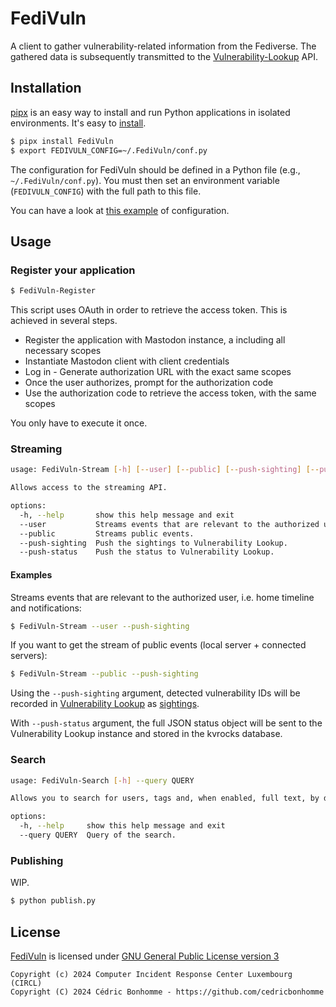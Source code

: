 # FediVuln

A client to gather vulnerability-related information from the Fediverse.
The gathered data is subsequently transmitted to the
[Vulnerability-Lookup](https://github.com/cve-search/vulnerability-lookup) API.


## Installation

[pipx](https://github.com/pypa/pipx) is an easy way to install and run Python applications in isolated environments.
It's easy to [install](https://github.com/pypa/pipx?tab=readme-ov-file#on-linux).

```bash
$ pipx install FediVuln
$ export FEDIVULN_CONFIG=~/.FediVuln/conf.py
```

The configuration for FediVuln should be defined in a Python file (e.g., ``~/.FediVuln/conf.py``).
You must then set an environment variable (``FEDIVULN_CONFIG``) with the full path to this file.

You can have a look at [this example](https://github.com/CIRCL/FediVuln/blob/main/fedivuln/conf_sample.py) of configuration.


## Usage

### Register your application

```bash
$ FediVuln-Register
```

This script uses OAuth in order to retrieve the access token. This is achieved in several steps.

- Register the application with Mastodon instance, a including all necessary scopes
- Instantiate Mastodon client with client credentials
- Log in - Generate authorization URL with the exact same scopes
- Once the user authorizes, prompt for the authorization code
- Use the authorization code to retrieve the access token, with the same scopes

You only have to execute it once.


### Streaming


```bash
usage: FediVuln-Stream [-h] [--user] [--public] [--push-sighting] [--push-status]

Allows access to the streaming API.

options:
  -h, --help       show this help message and exit
  --user           Streams events that are relevant to the authorized user, i.e. home timeline and notifications.
  --public         Streams public events.
  --push-sighting  Push the sightings to Vulnerability Lookup.
  --push-status    Push the status to Vulnerability Lookup.
```

#### Examples

Streams events that are relevant to the authorized user, i.e. home timeline and notifications:

```bash
$ FediVuln-Stream --user --push-sighting
```

If you want to get the stream of public events (local server + connected servers):

```bash
$ FediVuln-Stream --public --push-sighting
```

Using the ``--push-sighting`` argument, detected vulnerability IDs will be recorded in
[Vulnerability Lookup](https://github.com/cve-search/vulnerability-lookup) as
[sightings](https://vulnerability-lookup.readthedocs.io/en/latest/sightings.html).

With ``--push-status`` argument, the full JSON status object will be sent to the
Vulnerability Lookup instance and stored in the kvrocks database.


### Search

```bash
usage: FediVuln-Search [-h] --query QUERY

Allows you to search for users, tags and, when enabled, full text, by default within your own posts and those you have interacted with.

options:
  -h, --help     show this help message and exit
  --query QUERY  Query of the search.
```


### Publishing

WIP.

```bash
$ python publish.py
```


## License

[FediVuln](https://github.com/CIRCL/FediVuln) is licensed under
[GNU General Public License version 3](https://www.gnu.org/licenses/gpl-3.0.html)

~~~
Copyright (c) 2024 Computer Incident Response Center Luxembourg (CIRCL)
Copyright (C) 2024 Cédric Bonhomme - https://github.com/cedricbonhomme
~~~
